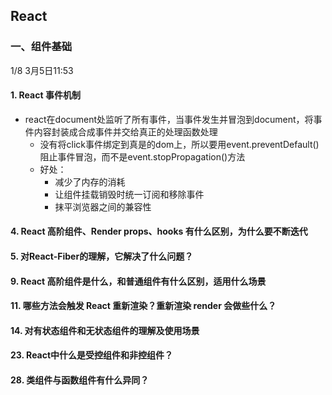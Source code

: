 ## React

### 一、组件基础

1/8 3月5日11:53

#### 1. React 事件机制



- react在document处监听了所有事件，当事件发生并冒泡到document，将事件内容封装成合成事件并交给真正的处理函数处理
	- 没有将click事件绑定到真是的dom上，所以要用event.preventDefault()阻止事件冒泡，而不是event.stopPropagation()方法
	- 好处：
		- 减少了内存的消耗
		- 让组件挂载销毁时统一订阅和移除事件
		- 抹平浏览器之间的兼容性

#### 4. React 高阶组件、Render props、hooks 有什么区别，为什么要不断迭代


#### 5. 对React-Fiber的理解，它解决了什么问题？


#### 9. React 高阶组件是什么，和普通组件有什么区别，适用什么场景


#### 11. 哪些方法会触发 React 重新渲染？重新渲染 render 会做些什么？


#### 14. 对有状态组件和无状态组件的理解及使用场景

#### 23. React中什么是受控组件和非控组件？


#### 28. 类组件与函数组件有什么异同？